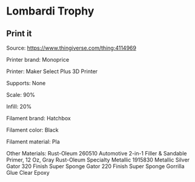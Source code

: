 # Lombardi Trophy

## Print it

Source: https://www.thingiverse.com/thing:4114969

  Printer brand:
  Monoprice

  Printer:
  Maker Select Plus 3D Printer 

  Supports:
  None
  
  Scale:
  90%
  
  Infill:
  20%

  Filament brand:
  Hatchbox

  Filament color:
  Black

  Filament material:
  Pla
 
  Other Materials:
  Rust-Oleum 260510 Automotive 2-in-1 Filler & Sandable Primer, 12 Oz, Gray
  Rust-Oleum Specialty Metallic 1915830 Metallic Silver
  Gator 320 Finish Super Sponge
  Gator 220 Finish Super Sponge
  Gorrilla Glue Clear Epoxy
  
